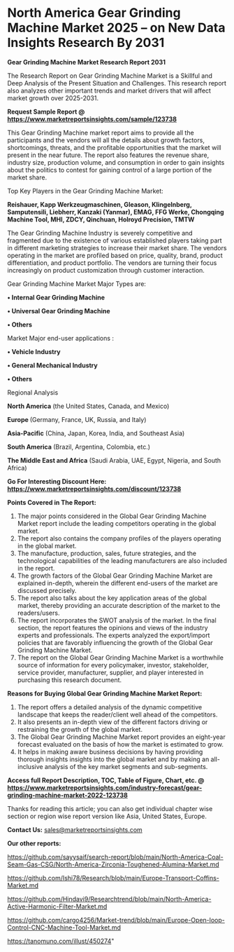 # North America Gear Grinding Machine Market 2025 – on New Data Insights Research By 2031

<strong>Gear Grinding Machine Market Research Report 2031</strong>

The Research Report on Gear Grinding Machine Market is a Skillful and Deep Analysis of the Present Situation and Challenges. This research report also analyzes other important trends and market drivers that will affect market growth over 2025-2031.

<strong>Request Sample Report @ <a href=https://www.marketreportsinsights.com/sample/123738>https://www.marketreportsinsights.com/sample/123738</a></strong>

This Gear Grinding Machine market report aims to provide all the participants and the vendors will all the details about growth factors, shortcomings, threats, and the profitable opportunities that the market will present in the near future. The report also features the revenue share, industry size, production volume, and consumption in order to gain insights about the politics to contest for gaining control of a large portion of the market share.

Top Key Players in the Gear Grinding Machine Market:

<strong>Reishauer, Kapp Werkzeugmaschinen, Gleason, Klingelnberg, Samputensili, Liebherr, Kanzaki (Yanmar), EMAG, FFG Werke, Chongqing Machine Tool, MHI, ZDCY, Qinchuan, Holroyd Precision, TMTW</strong>

The Gear Grinding Machine Industry is severely competitive and fragmented due to the existence of various established players taking part in different marketing strategies to increase their market share. The vendors operating in the market are profiled based on price, quality, brand, product differentiation, and product portfolio. The vendors are turning their focus increasingly on product customization through customer interaction.

Gear Grinding Machine Market Major Types are:

<strong>• Internal Gear Grinding Machine

• Universal Gear Grinding Machine

• Others</strong>

Market Major end-user applications :

<strong>• Vehicle Industry

• General Mechanical Industry

• Others</strong>

Regional Analysis

</u><strong><b>North America</b></strong> (the United States, Canada, and Mexico)

<strong><b>Europe </b></strong>(Germany, France, UK, Russia, and Italy)

<strong><b>Asia-Pacific</b></strong> (China, Japan, Korea, India, and Southeast Asia)

<strong><b>South America</b></strong> (Brazil, Argentina, Colombia, etc.)

<strong><b>The Middle East and Africa</b></strong> (Saudi Arabia, UAE, Egypt, Nigeria, and South Africa)

<strong>Go For Interesting Discount Here: <a href=https://www.marketreportsinsights.com/discount/123738>https://www.marketreportsinsights.com/discount/123738</a></strong>

<strong>Points Covered in The Report:</strong>
<ol>
  <li>The major points considered in the Global Gear Grinding Machine Market report include the leading competitors operating in the global market.</li>
  <li>The report also contains the company profiles of the players operating in the global market.</li>
  <li>The manufacture, production, sales, future strategies, and the technological capabilities of the leading manufacturers are also included in the report.</li>
  <li>The growth factors of the Global Gear Grinding Machine Market are explained in-depth, wherein the different end-users of the market are discussed precisely.</li>
  <li>The report also talks about the key application areas of the global market, thereby providing an accurate description of the market to the readers/users.</li>
  <li>The report incorporates the SWOT analysis of the market. In the final section, the report features the opinions and views of the industry experts and professionals. The experts analyzed the export/import policies that are favorably influencing the growth of the Global Gear Grinding Machine Market.</li>
  <li>The report on the Global Gear Grinding Machine Market is a worthwhile source of information for every policymaker, investor, stakeholder, service provider, manufacturer, supplier, and player interested in purchasing this research document.</li>
</ol>
<strong>Reasons for Buying Global Gear Grinding Machine Market Report:</strong>

<ol>
  <li>The report offers a detailed analysis of the dynamic competitive landscape that keeps the reader/client well ahead of the competitors.</li>
  <li>It also presents an in-depth view of the different factors driving or restraining the growth of the global market.</li>
  <li>The Global Gear Grinding Machine Market report provides an eight-year forecast evaluated on the basis of how the market is estimated to grow.</li>
  <li>It helps in making aware business decisions by having providing thorough insights insights into the global market and by making an all-inclusive analysis of the key market segments and sub-segments.</li>
</ol>
<strong>Access full Report Description, TOC, Table of Figure, Chart, etc. @ <a href=https://www.marketreportsinsights.com/industry-forecast/gear-grinding-machine-market-2022-123738>https://www.marketreportsinsights.com/industry-forecast/gear-grinding-machine-market-2022-123738</a></strong>


Thanks for reading this article; you can also get individual chapter wise section or region wise report version like Asia, United States, Europe.

<strong>Contact Us:</strong>
sales@marketreportsinsights.com

<strong>Our other reports:</strong>

<a href=https://github.com/sayysaif/search-report/blob/main/North-America-Coal-Seam-Gas-CSG/North-America-Zirconia-Toughened-Alumina-Market.md>https://github.com/sayysaif/search-report/blob/main/North-America-Coal-Seam-Gas-CSG/North-America-Zirconia-Toughened-Alumina-Market.md</a>

<a href=https://github.com/Ishi78/Research/blob/main/Europe-Transport-Coffins-Market.md>https://github.com/Ishi78/Research/blob/main/Europe-Transport-Coffins-Market.md</a>

<a href=https://github.com/Hindavi9/Researchtrend/blob/main/North-America-Active-Harmonic-Filter-Market.md>https://github.com/Hindavi9/Researchtrend/blob/main/North-America-Active-Harmonic-Filter-Market.md</a>

<a href=https://github.com/cargo4256/Market-trend/blob/main/Europe-Open-loop-Control-CNC-Machine-Tool-Market.md>https://github.com/cargo4256/Market-trend/blob/main/Europe-Open-loop-Control-CNC-Machine-Tool-Market.md</a>

<a href=https://tanomuno.com/illust/450274>https://tanomuno.com/illust/450274</a>"

